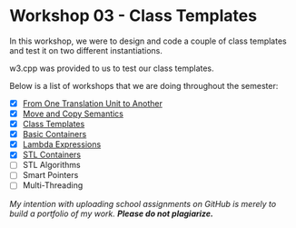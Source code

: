 # Workshop 03 - Class Templates
In this workshop, we were to design and code a couple of class templates and test it on two different instantiations. 

w3.cpp was provided to us to test our class templates.

Below is a list of workshops that we are doing throughout the semester:
- [x] [From One Translation Unit to Another](https://github.com/Tibbs39/OOP345-workshop1)
- [x] [Move and Copy Semantics](https://github.com/Tibbs39/OOP345-workshop2)
- [x] [Class Templates](https://github.com/Tibbs39/OOP345-workshop3)
- [x] [Basic Containers](https://github.com/Tibbs39/OOP345-workshop4)
- [x] [Lambda Expressions](https://github.com/Tibbs39/OOP345-workshop5)
- [x] [STL Containers](https://github.com/Tibbs39/OOP345-workshop6)
- [ ] STL Algorithms
- [ ] Smart Pointers
- [ ] Multi-Threading

*My intention with uploading school assignments on GitHub is merely to build a portfolio of my work.* **_Please do not plagiarize._**
